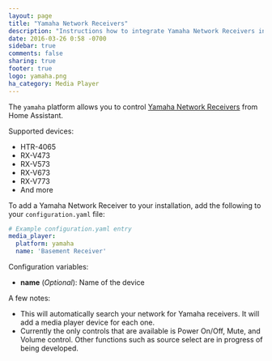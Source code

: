 ```yaml
---
layout: page
title: "Yamaha Network Receivers"
description: "Instructions how to integrate Yamaha Network Receivers into Home Assistant."
date: 2016-03-26 0:58 -0700
sidebar: true
comments: false
sharing: true
footer: true
logo: yamaha.png
ha_category: Media Player
---
```


The `yamaha` platform allows you to control [Yamaha Network Receivers](http://usa.yamaha.com/products/audio-visual/av-receivers-amps/rx) from Home Assistant.

Supported devices:

- HTR-4065
- RX-V473
- RX-V573
- RX-V673
- RX-V773
- And more

To add a Yamaha Network Receiver to your installation, add the following to your `configuration.yaml` file:

```yaml
# Example configuration.yaml entry
media_player:
  platform: yamaha
  name: 'Basement Receiver'
```
Configuration variables:

- **name** (*Optional*): Name of the device

A few notes:

- This will automatically search your network for Yamaha receivers.  It will add a media player device for each one.
- Currently the only controls that are available is Power On/Off, Mute, and Volume control. Other functions such as source select are in progress of being developed.

